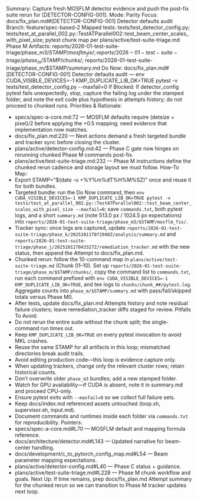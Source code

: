 Summary: Capture fresh MOSFLM detector evidence and push the post-fix suite rerun for [DETECTOR-CONFIG-001].
Mode: Parity
Focus: docs/fix_plan.md#[DETECTOR-CONFIG-001] Detector defaults audit
Branch: feature/spec-based-2
Mapped tests: tests/test_detector_config.py; tests/test_at_parallel_002.py::TestATParallel002::test_beam_center_scales_with_pixel_size; pytest chunk map per plans/active/test-suite-triage.md Phase M
Artifacts: reports/2026-01-test-suite-triage/phase_m3/$STAMP/mosflm_fix/; reports/2026-01-test-suite-triage/phase_m/$STAMP/chunks/; reports/2026-01-test-suite-triage/phase_m/$STAMP/summary.md
Do Now: docs/fix_plan.md#[DETECTOR-CONFIG-001] Detector defaults audit — env CUDA_VISIBLE_DEVICES=-1 KMP_DUPLICATE_LIB_OK=TRUE pytest -v tests/test_detector_config.py --maxfail=0
If Blocked: If detector_config pytest fails unexpectedly, stop, capture the failing log under the stamped folder, and note the exit code plus hypothesis in attempts history; do not proceed to chunked runs.
Priorities & Rationale:
- specs/spec-a-core.md:72 — MOSFLM defaults require (detsize + pixel)/2 before applying the +0.5 mapping; need evidence that implementation now matches.
- docs/fix_plan.md:220 — Next actions demand a fresh targeted bundle and tracker sync before closing the cluster.
- plans/active/detector-config.md:42 — Phase C gate now hinges on rerunning chunked Phase M commands post-fix.
- plans/active/test-suite-triage.md:232 — Phase M instructions define the chunked rerun cadence and storage layout we must follow.
How-To Map:
- Export STAMP="$(date -u +%Y%m%dT%H%M%SZ)" once and reuse it for both bundles.
- Targeted bundle: run the Do Now command, then `env CUDA_VISIBLE_DEVICES=-1 KMP_DUPLICATE_LIB_OK=TRUE pytest -v tests/test_at_parallel_002.py::TestATParallel002::test_beam_center_scales_with_pixel_size --maxfail=0`; save `commands.txt`, both pytest logs, and a short `summary.md` (note 513.0 px / 1024.5 px expectations) into `reports/2026-01-test-suite-triage/phase_m3/$STAMP/mosflm_fix/`.
- Tracker sync: once logs are captured, update `reports/2026-01-test-suite-triage/phase_k/20251011T072940Z/analysis/summary.md` and `reports/2026-01-test-suite-triage/phase_j/20251011T043327Z/remediation_tracker.md` with the new status, then append the Attempt to docs/fix_plan.md.
- Chunked rerun: follow the 10-command map in `plans/active/test-suite-triage.md` (Chunk 01–10). Set up `reports/2026-01-test-suite-triage/phase_m/$STAMP/chunks/`, copy the command list to `commands.txt`, run each command prefixed with `env CUDA_VISIBLE_DEVICES=-1 KMP_DUPLICATE_LIB_OK=TRUE`, and tee logs to `chunks/chunk_##/pytest.log`. Aggregate counts into `phase_m/$STAMP/summary.md` with pass/fail/skipped totals versus Phase M0.
- After tests, update docs/fix_plan.md Attempts history and note residual failure clusters; leave remediation_tracker diffs staged for review.
Pitfalls To Avoid:
- Do not rerun the entire suite without the chunk split; the single-command run times out.
- Keep `KMP_DUPLICATE_LIB_OK=TRUE` on every pytest invocation to avoid MKL crashes.
- Reuse the same STAMP for all artifacts in this loop; mismatched directories break audit trails.
- Avoid editing production code—this loop is evidence capture only.
- When updating trackers, change only the relevant cluster rows; retain historical counts.
- Don’t overwrite older `phase_m3` bundles; add a new stamped folder.
- Watch for GPU availability—if CUDA is absent, note it in summary.md and proceed CPU-only.
- Ensure pytest exits with `--maxfail=0` so we collect full failure sets.
- Keep docs/index.md referenced assets untouched (loop.sh, supervisor.sh, input.md).
- Document commands and runtimes inside each folder via `commands.txt` for reproducibility.
Pointers:
- specs/spec-a-core.md#L70 — MOSFLM default and mapping formula reference.
- docs/architecture/detector.md#L143 — Updated narrative for beam-center handling.
- docs/development/c_to_pytorch_config_map.md#L54 — Beam parameter mapping expectations.
- plans/active/detector-config.md#L40 — Phase C status + guidance.
- plans/active/test-suite-triage.md#L228 — Phase M chunk workflow and goals.
Next Up: If time remains, prep docs/fix_plan.md Attempt summary for the chunked rerun so we can transition to Phase M tracker updates next loop.
